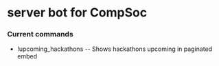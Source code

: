 # server bot for CompSoc

### Current commands

- !upcoming_hackathons
-- Shows hackathons upcoming in paginated embed 